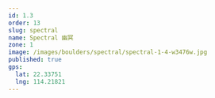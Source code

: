 ```yaml
---
id: 1.3
order: 13
slug: spectral
name: Spectral 幽冥
zone: 1
image: /images/boulders/spectral/spectral-1-4-w3476w.jpg
published: true
gps:
  lat: 22.33751
  lng: 114.21821
---
```

